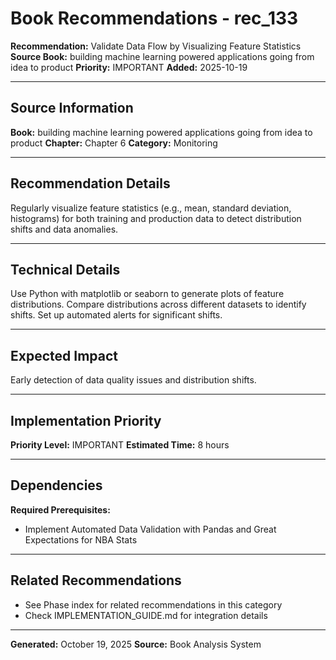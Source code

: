 # Book Recommendations - rec_133

**Recommendation:** Validate Data Flow by Visualizing Feature Statistics
**Source Book:** building machine learning powered applications going from idea to product
**Priority:** IMPORTANT
**Added:** 2025-10-19

---

## Source Information

**Book:** building machine learning powered applications going from idea to product
**Chapter:** Chapter 6
**Category:** Monitoring

---

## Recommendation Details

Regularly visualize feature statistics (e.g., mean, standard deviation, histograms) for both training and production data to detect distribution shifts and data anomalies.

---

## Technical Details

Use Python with matplotlib or seaborn to generate plots of feature distributions. Compare distributions across different datasets to identify shifts. Set up automated alerts for significant shifts.

---

## Expected Impact

Early detection of data quality issues and distribution shifts.

---

## Implementation Priority

**Priority Level:** IMPORTANT
**Estimated Time:** 8 hours

---

## Dependencies

**Required Prerequisites:**

- Implement Automated Data Validation with Pandas and Great Expectations for NBA Stats


---

## Related Recommendations

- See Phase index for related recommendations in this category
- Check IMPLEMENTATION_GUIDE.md for integration details

---

**Generated:** October 19, 2025
**Source:** Book Analysis System
